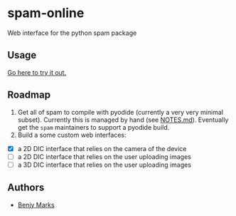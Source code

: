 # spam-online
Web interface for the python spam package

## Usage
[Go here to try it out.](https://benjym.github.io/spam-online/)

## Roadmap
 1. Get all of spam to compile with pyodide (currently a very very minimal subset). Currently this is managed by hand (see [NOTES.md](NOTES.md)). Eventually get the `spam` maintainers to support a pyodide build.
 2. Build a some custom web interfaces:
   - [x] a 2D DIC interface that relies on the camera of the device
   - [ ] a 2D DIC interface that relies on the user uploading images
   - [ ] a 3D DIC interface that relies on the user uploading images

## Authors
 - [Benjy Marks](mailto:benjy.marks@sydney.edu.au)
